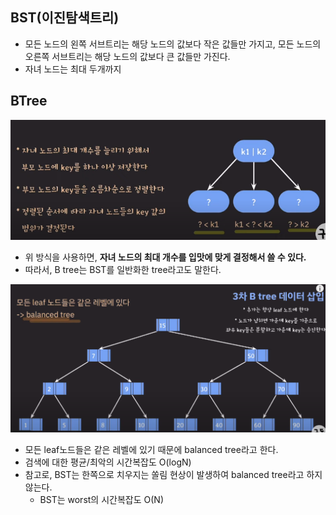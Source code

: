 ## BST(이진탐색트리)
- 모든 노드의 왼쪽 서브트리는 해당 노드의 값보다 작은 값들만 가지고, 모든 노드의 오른쪽 서브트리는 해당 노드의 값보다 큰 값들만 가진다.
- 자녀 노드는 최대 두개까지

## BTree
<img src="../image/btree(1).PNG">

- 위 방식을 사용하면, **자녀 노드의 최대 개수를 입맛에 맞게 결정해서 쓸 수 있다.**
- 따라서, B tree는 BST를 일반화한 tree라고도 말한다.

<img src="../image/btree(2).PNG">

- 모든 leaf노드들은 같은 레벨에 있기 때문에 balanced tree라고 한다.
- 검색에 대한 평균/최악의 시간복잡도 O(logN)
- 참고로, BST는 한쪽으로 치우지는 쏠림 현상이 발생하여 balanced tree라고 하지 않는다.
  - BST는 worst의 시간복잡도 O(N)


